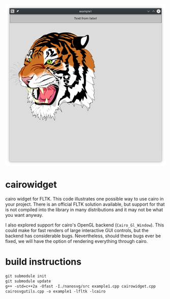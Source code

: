 ![screenshot.png](screenshot.png?raw=true)
# cairowidget
cairo widget for FLTK. This code illustrates one possible way to use cairo in your project. There is an official FLTK solution available, but support for that is not compiled into the library in many distributions and it may not be what you want anyway.

I also explored support for cairo's OpenGL backend (`Cairo_Gl_Window`). This could make for fast renders of large interactive GUI controls, but the backend has considerable bugs. Nevertheless, should these bugs ever be fixed, we will have the option of rendering everything through cairo.
# build instructions
    git submodule init
    git submodule update
    g++ -std=c++2a -Ofast -I./nanosvg/src example1.cpp cairowidget.cpp cairosvgutils.cpp -o example1 -lfltk -lcairo
